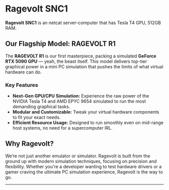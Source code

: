 # Ragevolt SNC1

**Ragevolt SNC1** is an netcat server-computer that has Tesla T4 GPU, 512GB RAM.

## Our Flagship Model: RAGEVOLT R1

The **RAGEVOLT R1** is our first masterpiece, packing a simulated **GeForce RTX 5090 GPU** — yeah, the beast itself. This model delivers top-tier graphical power in a mini PC simulation that pushes the limits of what virtual hardware can do.

### Key Features

- **Next-Gen GPU/CPU Simulation:** Experience the raw power of the NVIDIA Tesla T4 and AMD EPYC 9654 simulated to run the most demanding graphical tasks.
- **Modular and Customizable:** Tweak your virtual hardware components to fit your exact needs.
- **Efficient Resource Usage:** Designed to run smoothly even on mid-range host systems, no need for a supercomputer IRL.

## Why Ragevolt?

We’re not just another emulator or simulator. Ragevolt is built from the ground up with modern simulation techniques, focusing on precision and flexibility. Whether you're a developer wanting to test hardware drivers or a gamer craving the ultimate PC simulation experience, Ragevolt is the way to go.

---
